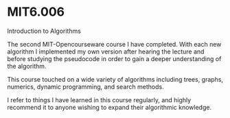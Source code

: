 # MIT6.006
Introduction to Algorithms

The second MIT-Opencourseware course I have completed.
With each new algorithm I implemented my own version after hearing the lecture and before studying the pseudocode in order to gain a deeper understanding of the algorithm.

This course touched on a wide variety of algorithms including trees, graphs, numerics, dynamic programming, and search methods.

I refer to things I have learned in this course regularly, and highly recommend it to anyone wishing to expand their algorithmic knowledge.
